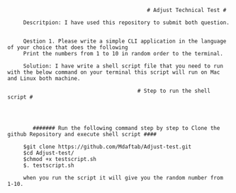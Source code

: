                                                 # Adjust Technical Test #

         Descritpion: I have used this repository to submit both question. 
         
         
         Qestion 1. Please write a simple CLI application in the language of your choice that does the following 
         Print the numbers from 1 to 10 in random order to the terminal.
         
         Solution: I have write a shell script file that you need to run with the below command on your terminal this script will run on Mac and Linux both machine. 
         
                                             # Step to run the shell script #
          
          
          
          
            ####### Run the following command step by step to Clone the github Repository and execute shell script ####
            
         $git clone https://github.com/Mdaftab/Adjust-test.git
         $cd Adjust-test/
         $chmod +x testscript.sh
         $. testscript.sh 
         
         when you run the script it will give you the random number from 1-10. 
         
         
         
